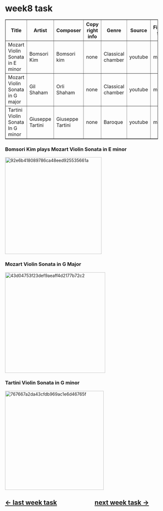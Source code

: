 # week8 task
<table border="1">
  <tr>
    <th>Title </th>
    <th>Artist</th>
    <th>Composer</th>
    <th> Copy right info</th>
    <th> Genre </th>
    <th> Source </th>
    <th>File/audio format </th>
    <th> number of channels</th>
    <th> sample rate</th>
    <th> Bits per second </th>
    <th> Duration </th>
  </tr>
  <tr>
    <td>Mozart Violin Sonata in E minor </td>
    <td>Bomsori Kim</td>
    <td>Bomsori kim</td>
    <td>none</td>
    <td>Classical chamber</td>
    <td>youtube</td>
    <td>mp3</td>
    <td>1</td>
    <td>44100HZ</td>
    <td>192kbps</td>
    <td>13:18</td>
  </tr>
  <tr>
    <td>Mozart Violin Sonata in G major </td>
    <td>Gil Shaham</td>
    <td>Orli Shaham</td>
    <td>none</td>
    <td>Classical chamber</td>
    <td>youtube</td>
    <td>mp3</td>
    <td>2</td>
    <td>44100HZ</td>
    <td>192kbps</td>
    <td>16:09</td>
  </tr>
   <tr>
    <td>Tartini Violin Sonata In G minor </td>
    <td>Giuseppe Tartini </td>
    <td>Giuseppe Tartini</td>
    <td>none</td>
    <td>Baroque</td>
    <td>youtube</td>
    <td>mp3</td>
    <td>2</td>
    <td>44100HZ</td>
    <td>192kbps</td>
    <td>16:30</td>
  </tr>
</table>

### Bomsori Kim plays Mozart Violin Sonata in E minor 
<img width="318" alt="92e6b418089786ca48eed925535661a" src="https://github.com/letian7/MCA-2023/assets/146345116/3bb04dc0-f194-4b97-a622-809a79aa90cc">

### Mozart Violin Sonata in G Major
<img width="330" alt="43d04753f23def9aeaff4d2177b72c2" src="https://github.com/letian7/MCA-2023/assets/146345116/515e3281-554c-4650-9224-c2f479628d4f">

### Tartini Violin Sonata in G minor 
<img width="325" alt="767667a2da43cfdb969ac1e6d46765f" src="https://github.com/letian7/MCA-2023/assets/146345116/c0eb0b9e-c965-437b-bf0a-d99a8a9c5e6e">

## [&larr; last week task](week7.md) &nbsp;&nbsp;&nbsp; &nbsp;&nbsp;&nbsp; &nbsp;&nbsp;&nbsp; &nbsp;&nbsp;&nbsp; &nbsp;&nbsp;&nbsp; &nbsp;&nbsp;&nbsp; [next week task &rarr;](week9.md)






